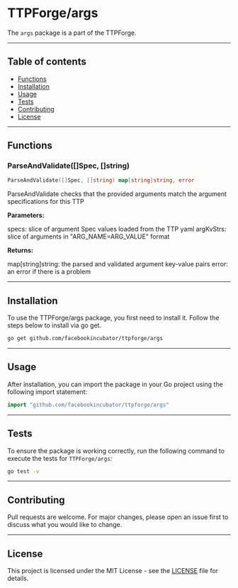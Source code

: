 # TTPForge/args

The `args` package is a part of the TTPForge.

---

## Table of contents

- [Functions](#functions)
- [Installation](#installation)
- [Usage](#usage)
- [Tests](#tests)
- [Contributing](#contributing)
- [License](#license)

---

## Functions

### ParseAndValidate([]Spec, []string)

```go
ParseAndValidate([]Spec, []string) map[string]string, error
```

ParseAndValidate checks that the provided arguments
match the argument specifications for this TTP

**Parameters:**

specs: slice of argument Spec values loaded from the TTP yaml
argKvStrs: slice of arguments in "ARG_NAME=ARG_VALUE" format

**Returns:**

map[string]string: the parsed and validated argument key-value pairs
error: an error if there is a problem

---

## Installation

To use the TTPForge/args package, you first need to install it.
Follow the steps below to install via go get.

```bash
go get github.com/facebookincubator/ttpforge/args
```

---

## Usage

After installation, you can import the package in your Go project
using the following import statement:

```go
import "github.com/facebookincubator/ttpforge/args"
```

---

## Tests

To ensure the package is working correctly, run the following
command to execute the tests for `TTPForge/args`:

```bash
go test -v
```

---

## Contributing

Pull requests are welcome. For major changes,
please open an issue first to discuss what
you would like to change.

---

## License

This project is licensed under the MIT
License - see the [LICENSE](../LICENSE)
file for details.
